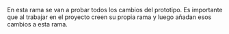 En esta rama se van a probar todos los cambios del prototipo. Es importante que al trabajar en el proyecto creen su propia rama y luego añadan esos cambios a esta rama.